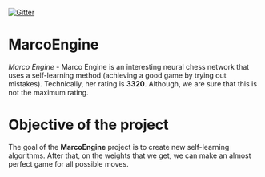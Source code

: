 [![Gitter](https://badges.gitter.im/DroidGame/DroidGame3D.svg)](https://gitter.im/WennMarcoRTX/MarcoEngine?utm_source=badge&utm_medium=badge&utm_campaign=pr-badge&utm_content=body_badge) 

# MarcoEngine

*Marco Engine* - Marco Engine is an interesting neural chess network that uses a self-learning method (achieving a good game by trying out mistakes). Technically, her rating is **3320**. Although, we are sure that this is not the maximum rating.

# Objective of the project

The goal of the **MarcoEngine** project is to create new self-learning algorithms. After that, on the weights that we get, we can make an almost perfect game for all possible moves.

